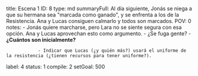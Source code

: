 title:          Escena 1
ID:             8
type:           md
summaryFull:    Al día siguiente, Jonás se niega a que su hermana sea "marcada como ganado", y se enfrenta a los de la Resistencia. Ana y Lucas consiguen calmarlo y todos son marcados.
POV:            0
notes:          - Jonás quiere marcharse, pero Lara no se siente segura con esa opción. Ana y Lucas aprovechan esto como argumento.
                - ¿Se fuga gente?
                - **¿Cuántos son inicialmente?**
                
                - Indicar que Lucas (¿y quién más?) usará el uniforme de la resistencia (¿tienen recursos para tener uniforme?).
label:          4
status:         1
compile:        2
setGoal:        500


